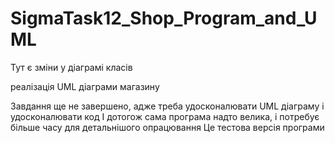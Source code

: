 # SigmaTask12_Shop_Program_and_UML

Тут є зміни у діаграмі класів

реалізація UML діаграми магазину

Завдання ще не завершено, адже треба удосконалювати UML діаграму і удосконалювати код
І дотогож сама програма надто велика, і потребує більше часу для детальнішого опрацювання
Це тестова версія програми
